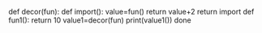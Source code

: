 def decor(fun):
def import():
value=fun()
return value+2
return import 
def fun1():
return 10
value1=decor(fun)
print(value1())
done
